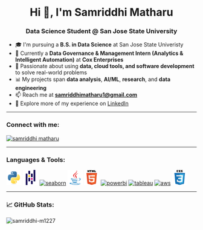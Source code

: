 <h1 align="center">Hi 👋, I'm Samriddhi Matharu</h1>
<h3 align="center">Data Science Student @ San Jose State University</h3>

- 🎓 I'm pursuing a **B.S. in Data Science**  at San Jose State Univeristy 
- 💼 Currently a **Data Governance & Management Intern (Analytics & Intelligent Automation)** at **Cox Enterprises**  
- 🌱 Passionate about using **data, cloud tools, and software development** to solve real-world problems  
- 📊 My projects span **data analysis**, **AI/ML**, **research**, and **data engineering**  
- 📫 Reach me at **samriddhimatharu1@gmail.com**  
- 🔗 Explore more of my experience on [LinkedIn](https://www.linkedin.com/in/samriddhi-matharu-827082235)

---

<h3 align="left">Connect with me:</h3>
<p align="left">
<a href="https://linkedin.com/in/samriddhi-matharu-827082235" target="blank"><img align="center" src="https://raw.githubusercontent.com/rahuldkjain/github-profile-readme-generator/master/src/images/icons/Social/linked-in-alt.svg" alt="samriddhi matharu" height="30" width="40" /></a>
</p>

---

<h3 align="left">Languages & Tools:</h3>
<p align="left">
  <a href="https://www.python.org" target="_blank" rel="noreferrer"><img src="https://raw.githubusercontent.com/devicons/devicon/master/icons/python/python-original.svg" alt="python" width="40" height="40"/></a>
  <a href="https://pandas.pydata.org/" target="_blank" rel="noreferrer"><img src="https://raw.githubusercontent.com/devicons/devicon/2ae2a900d2f041da66e950e4d48052658d850630/icons/pandas/pandas-original.svg" alt="pandas" width="40" height="40"/></a>
  <a href="https://seaborn.pydata.org/" target="_blank" rel="noreferrer"><img src="https://seaborn.pydata.org/_images/logo-mark-lightbg.svg" alt="seaborn" width="40" height="40"/></a>
  <a href="https://www.java.com" target="_blank" rel="noreferrer"><img src="https://raw.githubusercontent.com/devicons/devicon/master/icons/java/java-original.svg" alt="java" width="40" height="40"/></a>
  <a href="https://www.w3.org/html/" target="_blank" rel="noreferrer"><img src="https://raw.githubusercontent.com/devicons/devicon/master/icons/html5/html5-original-wordmark.svg" alt="html5" width="40" height="40"/></a>
  <a href="https://powerbi.microsoft.com/" target="_blank" rel="noreferrer"><img src="https://cdn.jsdelivr.net/gh/devicons/devicon/icons/powerbi/powerbi-original.svg" alt="powerbi" width="40" height="40"/></a>
  <a href="https://www.tableau.com/" target="_blank" rel="noreferrer"><img src="https://cdn.jsdelivr.net/gh/devicons/devicon/icons/tableau/tableau-original.svg" alt="tableau" width="40" height="40"/></a>
  <a href="https://aws.amazon.com/" target="_blank" rel="noreferrer"><img src="https://cdn.jsdelivr.net/gh/devicons/devicon/icons/amazonwebservices/amazonwebservices-original.svg" alt="aws" width="40" height="40"/></a>
  <a href="https://www.w3schools.com/css/" target="_blank" rel="noreferrer"><img src="https://raw.githubusercontent.com/devicons/devicon/master/icons/css3/css3-original-wordmark.svg" alt="css3" width="40" height="40"/></a>
 
</p>

---

<h3 align="left">📈 GitHub Stats:</h3>
<p><img align="center" src="https://github-readme-stats.vercel.app/api?username=samriddhi-m1227&show_icons=true&locale=en" alt="samriddhi-m1227" /></p>












